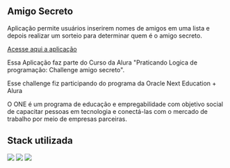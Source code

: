 
## Amigo Secreto

Aplicação permite usuários inserirem nomes de amigos em uma lista e depois realizar um sorteio para determinar quem é o amigo secreto.

<a href="https://carolinasouza-dev.github.io/challenge-amigo-secreto/" target="_blank">Acesse aqui a aplicação</a>

Essa Aplicação faz parte do Curso da Alura "Praticando Logica de programação: Challenge amigo secreto".

Esse challenge fiz participando do programa da Oracle Next Education + Alura

O ONE é um programa de educação e empregabilidade com objetivo social de capacitar pessoas em tecnologia e conectá-las com o mercado de trabalho por meio de empresas parceiras.

## Stack utilizada

<div>
  <img loading="lazy" src="https://img.shields.io/badge/HTML5-E34F26.svg?style=for-the-badge&logo=HTML5&logoColor=white">
  <img loading="lazy" src="https://img.shields.io/badge/CSS-663399.svg?style=for-the-badge&logo=CSS&logoColor=white">
  <img loading="lazy" src="https://img.shields.io/badge/JavaScript-F7DF1E.svg?style=for-the-badge&logo=JavaScript&logoColor=black">
</div>

